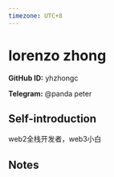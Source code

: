 ```yaml
---
timezone: UTC+8
---
```


# lorenzo zhong

**GitHub ID:** yhzhongc

**Telegram:** @panda peter

## Self-introduction

web2全栈开发者，web3小白

## Notes

<!-- Content_START -->


<!-- Content_END -->

